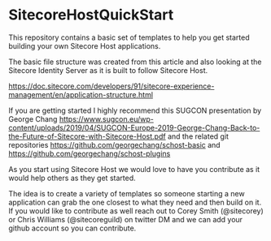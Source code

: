 # SitecoreHostQuickStart
This repository contains a basic set of templates to help you get started building your own Sitecore Host applications.

The basic file structure was created from this article and also looking at the Sitecore Identity Server as it is built to follow Sitecore Host.

https://doc.sitecore.com/developers/91/sitecore-experience-management/en/application-structure.html

If you are getting started I highly recommend this SUGCON presentation by George Chang https://www.sugcon.eu/wp-content/uploads/2019/04/SUGCON-Europe-2019-George-Chang-Back-to-the-Future-of-Sitecore-with-Sitecore-Host.pdf and the related git repositories https://github.com/georgechang/schost-basic and https://github.com/georgechang/schost-plugins

As you start using Sitecore Host we would love to have you contribute as it would help others as they get started.

The idea is to create a variety of templates so someone starting a new application can grab the one closest to what they need and then build on it.
If you would like to contribute as well reach out to Corey Smith (@sitecorey) or Chris Williams (@sitecoreguild) on twitter DM and we can add your github account so you can contribute.

